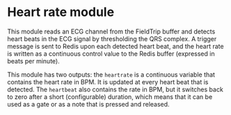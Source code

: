 # Heart rate module

This module reads an ECG channel from the FieldTrip buffer and detects heart beats in the ECG signal by thresholding the QRS complex. A trigger message is sent to Redis upon each detected heart beat, and the heart rate is written as a continuous control value to the Redis buffer (expressed in beats per minute).

This module has two outputs: the `heartrate` is a continuous variable that contains the heart rate in BPM. It is updated at every heart beat that is detected. The `heartbeat` also contains the rate in BPM, but it switches back to zero after a short (configurable) duration, which means that it can be used as a gate or as a note that is pressed and released.
